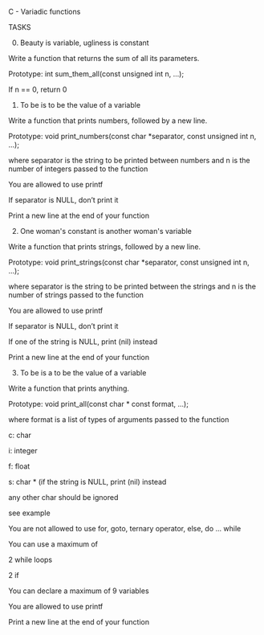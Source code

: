C - Variadic functions 



TASKS



0. Beauty is variable, ugliness is constant

Write a function that returns the sum of all its parameters.

Prototype: int sum_them_all(const unsigned int n, ...);

If n == 0, return 0



1. To be is to be the value of a variable

Write a function that prints numbers, followed by a new line.

Prototype: void print_numbers(const char *separator, const unsigned int n, ...);

where separator is the string to be printed between numbers and n is the number of integers passed to the function

You are allowed to use printf

If separator is NULL, don’t print it

Print a new line at the end of your function



2. One woman's constant is another woman's variable

Write a function that prints strings, followed by a new line.

Prototype: void print_strings(const char *separator, const unsigned int n, ...);

where separator is the string to be printed between the strings and n is the number of strings passed to the function

You are allowed to use printf

If separator is NULL, don’t print it

If one of the string is NULL, print (nil) instead

Print a new line at the end of your function



3. To be is a to be the value of a variable

Write a function that prints anything.

Prototype: void print_all(const char * const format, ...);

where format is a list of types of arguments passed to the function

c: char

i: integer

f: float

s: char * (if the string is NULL, print (nil) instead

any other char should be ignored

see example

You are not allowed to use for, goto, ternary operator, else, do ... while

You can use a maximum of

2 while loops

2 if

You can declare a maximum of 9 variables

You are allowed to use printf

Print a new line at the end of your function


